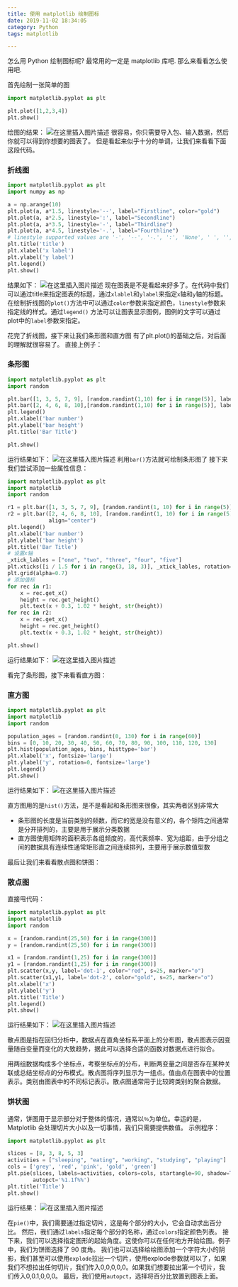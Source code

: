```yaml
---
title: 使用 matplotlib 绘制图标
date: 2019-11-02 18:34:05
category: Python
tags: matplotlib

---
```

怎么用 Python 绘制图标呢? 最常用的一定是 matplotlib 库吧. 那么来看看怎么使用吧.
<!--more-->

首先绘制一张简单的图

```python
import matplotlib.pyplot as plt

plt.plot([1,2,3,4])
plt.show()
```
绘图的结果：
![在这里插入图片描述](https://imgconvert.csdnimg.cn/aHR0cHM6Ly9tbWJpei5xcGljLmNuL21tYml6X3BuZy9ickZyUUZ3QUIwWVhVdHVHaWJlYlBXN2tSUWZlNVI5aWI2NUQxb0tHc0l5NHllNGR2MzAxZmlhbERJQk16eWJON3RENHR4Z28xR3Fwck9YS0VDd1hySjdjUS82NDA?x-oss-process=image/format,png)
很容易，你只需要导入包、输入数据，然后你就可以得到你想要的图表了。
但是看起来似乎十分的单调，让我们来看看下面这段代码。
### 折线图   
```python
import matplotlib.pyplot as plt
import numpy as np

a = np.arange(10)
plt.plot(a, a*1.5, linestyle='--', label="Firstline", color="gold")
plt.plot(a, a*2.5, linestyle=':', label="Secondline")
plt.plot(a, a*3.5, linestyle='-', label="Thirdline")
plt.plot(a, a*4.5, linestyle='-.', label="Fourthline")
# linestyle supported values are '-', '--', '-.', ':', 'None', ' ', '', 'solid', 'dashed', 'dashdot', 'dotted'
plt.title('title')
plt.xlabel('x label')
plt.ylabel('y label')
plt.legend()
plt.show()
```
结果如下：
![在这里插入图片描述](https://imgconvert.csdnimg.cn/aHR0cHM6Ly9tbWJpei5xcGljLmNuL21tYml6X3BuZy9ickZyUUZ3QUIwWVhVdHVHaWJlYlBXN2tSUWZlNVI5aWI2NVpza3JKM1VzTDY0RkswMWliVmxRMDIyVUtDQXpsU3poellhNTBSRHRSQ1ZIeTMxdU9ySmZpYXcvNjQw?x-oss-process=image/format,png)
现在图表是不是看起来好多了。在代码中我们可以通过title来指定图表的标题，通过`xlablel`和`ylabel`来指定`x`轴和`y`轴的标题。在绘制折线图的`plot()`方法中可以通过`color`参数来指定颜色，`linestyle`参数来指定线的样式。通过`legend()` 方法可以让图表显示图例，图例的文字可以通过plot中的`label`参数来指定。

花完了折线图，接下来让我们条形图和直方图
有了plt.plot()的基础之后，对后面的理解就很容易了。
直接上例子：
### 条形图
```python
import matplotlib.pyplot as plt
import random

plt.bar([1, 3, 5, 7, 9], [random.randint(1,10) for i in range(5)], label="Example one")
plt.bar([2, 4, 6, 8, 10],[random.randint(1,10) for i in range(5)], label="Example two", color='orange')
plt.legend()
plt.xlabel('bar number')
plt.ylabel('bar height')
plt.title('Bar Title')

plt.show()
```
运行结果如下：
![在这里插入图片描述](https://imgconvert.csdnimg.cn/aHR0cHM6Ly9tbWJpei5xcGljLmNuL21tYml6X3BuZy9ickZyUUZ3QUIwWVhVdHVHaWJlYlBXN2tSUWZlNVI5aWI2WmRxVUJhVkNsV1FITkltSmtDWVdMVkJDNzQ1akFncWJtcDBuZEgyOERpYm9NeHoycDBQbW8wQS82NDA?x-oss-process=image/format,png)
利用`bar()`方法就可绘制条形图了
接下来我们尝试添加一些属性信息：
```python
import matplotlib.pyplot as plt
import matplotlib
import random

r1 = plt.bar([1, 3, 5, 7, 9], [random.randint(1, 10) for i in range(5)], label="Example one", align="center")
r2 = plt.bar([2, 4, 6, 8, 10], [random.randint(1, 10) for i in range(5)], label="Example two", color='orange',
             align="center")
plt.legend()
plt.xlabel('bar number')
plt.ylabel('bar height')
plt.title('Bar Title')
# 设置x轴
_xtick_lables = ["one", "two", "three", "four", "five"]
plt.xticks([i / 1.5 for i in range(3, 18, 3)], _xtick_lables, rotation=45)
plt.grid(alpha=0.7)
# 添加值标
for rec in r1:
    x = rec.get_x()
    height = rec.get_height()
    plt.text(x + 0.3, 1.02 * height, str(height))
for rec in r2:
    x = rec.get_x()
    height = rec.get_height()
    plt.text(x + 0.3, 1.02 * height, str(height))

plt.show()
```
运行结果如下：
![在这里插入图片描述](https://imgconvert.csdnimg.cn/aHR0cHM6Ly9tbWJpei5xcGljLmNuL21tYml6X3BuZy9ickZyUUZ3QUIwWVhVdHVHaWJlYlBXN2tSUWZlNVI5aWI2WlBhaEVnVFhoSUNndlQ1M2JpYXZYWExHT3ZxNDZZeVJPaWFQZE96QXhYOWNvODNtbW1sVGpzVUEvNjQw?x-oss-process=image/format,png)

看完了条形图，接下来看看直方图：
### 直方图
```python
import matplotlib.pyplot as plt
import matplotlib
import random

population_ages = [random.randint(0, 130) for i in range(60)]
bins = [0, 10, 20, 30, 40, 50, 60, 70, 80, 90, 100, 110, 120, 130]
plt.hist(population_ages, bins, histtype='bar')
plt.xlabel('x', fontsize='large')
plt.ylabel('y', rotation=0, fontsize='large')
plt.legend()
plt.show()
```
运行结果如下：
![在这里插入图片描述](https://imgconvert.csdnimg.cn/aHR0cHM6Ly9tbWJpei5xcGljLmNuL21tYml6X3BuZy9ickZyUUZ3QUIwWVhVdHVHaWJlYlBXN2tSUWZlNVI5aWI2VzBQblZVWk9maWJIZUdEdVRkaWE1Nzc3dWdtbThzREVMT24xN256NzhyNFRNc3M4WlJ5VmhPMmcvNjQw?x-oss-process=image/format,png)

直方图用的是`hist()`方法，是不是看起和条形图来很像，其实两者区别非常大
- 条形图的长度是当前类别的频数，而它的宽是没有意义的，各个矩阵之间通常是分开排列的，主要是用于展示分类数据
- 直方图使用矩阵的面积表示各组频度的，高代表频率、宽为组距，由于分组之间的数据具有连续性通常矩形直之间连续排列，主要用于展示数值型数




最后让我们来看看散点图和饼图：
### 散点图
直接甩代码：
```python
import matplotlib.pyplot as plt
import matplotlib
import random

x = [random.randint(25,50) for i in range(300)]
y = [random.randint(25,50) for i in range(300)]

x1 = [random.randint(1,25) for i in range(300)]
y1 = [random.randint(1,25) for i in range(300)]
plt.scatter(x,y, label='dot-1', color="red", s=25, marker="o")
plt.scatter(x1,y1, label='dot-2', color="gold", s=25, marker="o")
plt.xlabel('x')
plt.ylabel('y')
plt.title('Title')
plt.legend()
plt.show()
```
运行结果如下：
![在这里插入图片描述](https://imgconvert.csdnimg.cn/aHR0cHM6Ly9tbWJpei5xcGljLmNuL21tYml6X3BuZy9ickZyUUZ3QUIwWVhVdHVHaWJlYlBXN2tSUWZlNVI5aWI2cjJ1cmZjaWEwYkhEZG1CazFPZEtpYkcwb0kxSjZ5eFI3UW9CZ0w2MElTRXRkSlFuYU83YTVLaWJBLzY0MA?x-oss-process=image/format,png)

散点图是指在回归分析中，数据点在直角坐标系平面上的分布图，散点图表示因变量随自变量而变化的大致趋势，据此可以选择合适的函数对数据点进行拟合。

用两组数据构成多个坐标点，考察坐标点的分布，判断两变量之间是否存在某种关联或总结坐标点的分布模式。散点图将序列显示为一组点。值由点在图表中的位置表示。类别由图表中的不同标记表示。散点图通常用于比较跨类别的聚合数据。




### 饼状图
通常，饼图用于显示部分对于整体的情况，通常以`％`为单位。幸运的是，Matplotlib 会处理切片大小以及一切事情，我们只需要提供数值。
示例程序：
```python
import matplotlib.pyplot as plt

slices = [8, 3, 8, 5, 3]
activities = ["sleeping", "eating", "working", "studying", "playing"]
cols = ['grey', 'red', 'pink', 'gold', 'green']
plt.pie(slices, labels=activities, colors=cols, startangle=90, shadow=True, explode=(0, 0.1, 0, 0, 0),
        autopct='%1.1f%%')
plt.title('Title')
plt.show()
```
运行结果：
![在这里插入图片描述](https://imgconvert.csdnimg.cn/aHR0cHM6Ly9tbWJpei5xcGljLmNuL21tYml6X3BuZy9ickZyUUZ3QUIwWVhVdHVHaWJlYlBXN2tSUWZlNVI5aWI2cFRKUklkWkp0NUJtdmJKNDZYR3VtY3VpYndiaWNpYjlpYlN3aWJzWGNMSGFTWWVmN2VzeWlhaWJqaGJYdy82NDA?x-oss-process=image/format,png)

在`pie()`中，我们需要通过指定切片，这是每个部分的大小，它会自动求出百分比。
然后，我们通过`labels`指定每个部分的名称，通过`colors`指定颜色列表。
接下来，我们可以选择指定图形的起始角度。这使你可以在任何地方开始绘图。例子中，我们为饼图选择了 90 度角。
我们也可以选择给绘图添加一个字符大小的阴影，我们甚至可以使用`explode`拉出一个切片，使用explode参数就可以了，如果我们不想拉出任何切片，我们传入0,0,0,0,0。如果我们想要拉出第一个切片，我们传入0,0.1,0,0,0。
最后，我们使用`autopct`，选择将百分比放置到图表上面。
